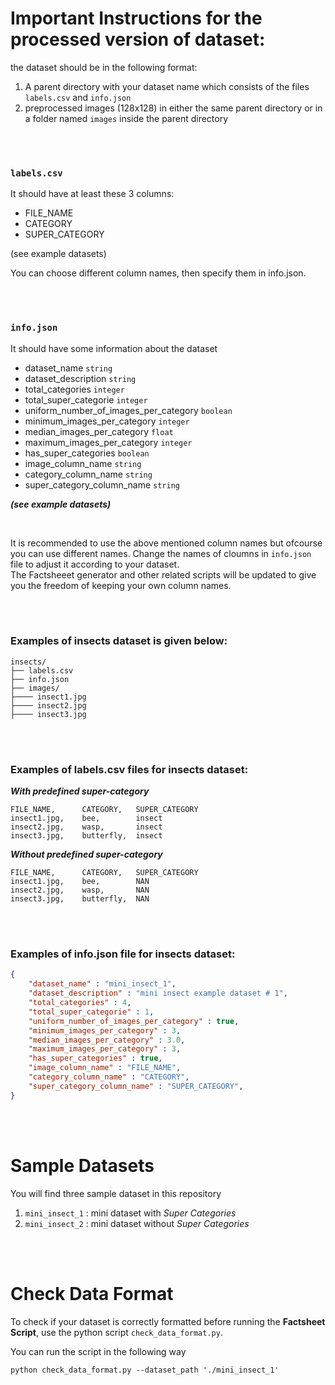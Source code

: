 # Important Instructions for the processed version of dataset:
the dataset should be in the following format:

1. A parent directory with your dataset name which consists of the files `labels.csv` and `info.json`
2. preprocessed images (128x128) in either the same parent directory or in a folder named `images` inside the parent directory

<br>
<br>

### `labels.csv`
It should have at least these 3 columns:

- FILE_NAME
- CATEGORY
- SUPER_CATEGORY  

(see example datasets)

You can choose different column names, then specify them in info.json.

<br>
<br>

### `info.json`
It should have some information about the dataset  
- dataset_name `string`
- dataset_description `string`
- total_categories `integer`
- total_super_categorie `integer`
- uniform_number_of_images_per_category `boolean`
- minimum_images_per_category `integer`
- median_images_per_category `float`
- maximum_images_per_category `integer`
- has_super_categories `boolean`
- image_column_name `string`
- category_column_name `string`
- super_category_column_name `string` 

***(see example datasets)***

<br>

It is recommended to use the above mentioned column names but ofcourse you can use different names. Change the names of cloumns in `info.json` file to adjust it according to your dataset.  
The Factsheeet generator and other related scripts will be updated to give you the freedom of keeping your own column names.

<br>
<br>

### Examples of insects dataset is given below:
```
insects/
├── labels.csv
├── info.json
├── images/
├──── insect1.jpg
├──── insect2.jpg
├──── insect3.jpg
```


<br>
<br>

### Examples of labels.csv files for insects dataset:
***With predefined super-category***

```
FILE_NAME,      CATEGORY,   SUPER_CATEGORY
insect1.jpg,    bee,        insect                   
insect2.jpg,    wasp,       insect
insect3.jpg,    butterfly,  insect
```

***Without predefined super-category***
```
FILE_NAME,      CATEGORY,   SUPER_CATEGORY
insect1.jpg,    bee,        NAN                   
insect2.jpg,    wasp,       NAN
insect3.jpg,    butterfly,  NAN
```

<br>
<br>

### Examples of info.json file for insects dataset:

```json
{
    "dataset_name" : "mini_insect_1",
    "dataset_description" : "mini insect example dataset # 1",
    "total_categories" : 4,
    "total_super_categorie" : 1,
    "uniform_number_of_images_per_category" : true, 
    "minimum_images_per_category" : 3,
    "median_images_per_category" : 3.0,
    "maximum_images_per_category" : 3,
    "has_super_categories" : true,
    "image_column_name" : "FILE_NAME",
    "category_column_name" : "CATEGORY",
    "super_category_column_name" : "SUPER_CATEGORY",
}
```


<br>
<br>

# Sample Datasets
You will find three sample dataset in this repository

1. `mini_insect_1` : mini dataset with *Super Categories*
2. `mini_insect_2` : mini dataset without *Super Categories*


<br>
<br>


# Check Data Format
To check if your dataset is correctly formatted before running the **Factsheet Script**, use the python script `check_data_format.py`.

You can run the script in the following way 

```
python check_data_format.py --dataset_path './mini_insect_1'
```



